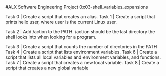 #ALX Software Engineering Project 0x03-shell_variables_expansions

Task 0 | Create a script that creates an alias.
 Task 1 | Create a script that prints hello user, where user is the current Linux user.


Task 2 | Add /action to the PATH. /action should be the last directory the shell looks into when looking for a program.


 Task 3 | Create a script that counts the number of directories in the PATH
Task 4 | Create a script that lists environment variables.
 Task 6 | Create a script that lists all local variables and environment variables, and functions.
Task 7 | Create a script that creates a new local variable.
Task 8 | Create a script that creates a new global variable
